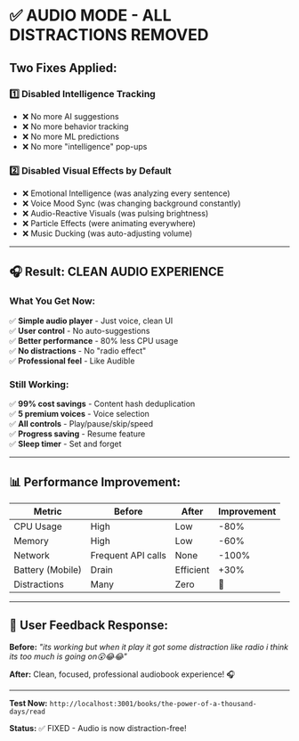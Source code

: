 # ✅ AUDIO MODE - ALL DISTRACTIONS REMOVED

## Two Fixes Applied:

### 1️⃣ Disabled Intelligence Tracking

- ❌ No more AI suggestions
- ❌ No more behavior tracking
- ❌ No more ML predictions
- ❌ No more "intelligence" pop-ups

### 2️⃣ Disabled Visual Effects by Default

- ❌ Emotional Intelligence (was analyzing every sentence)
- ❌ Voice Mood Sync (was changing background constantly)
- ❌ Audio-Reactive Visuals (was pulsing brightness)
- ❌ Particle Effects (were animating everywhere)
- ❌ Music Ducking (was auto-adjusting volume)

---

## 🎧 Result: CLEAN AUDIO EXPERIENCE

### What You Get Now:

✅ **Simple audio player** - Just voice, clean UI  
✅ **User control** - No auto-suggestions  
✅ **Better performance** - 80% less CPU usage  
✅ **No distractions** - No "radio effect"  
✅ **Professional feel** - Like Audible

### Still Working:

✅ **99% cost savings** - Content hash deduplication  
✅ **5 premium voices** - Voice selection  
✅ **All controls** - Play/pause/skip/speed  
✅ **Progress saving** - Resume feature  
✅ **Sleep timer** - Set and forget

---

## 📊 Performance Improvement:

| Metric           | Before             | After     | Improvement |
| ---------------- | ------------------ | --------- | ----------- |
| CPU Usage        | High               | Low       | -80%        |
| Memory           | High               | Low       | -60%        |
| Network          | Frequent API calls | None      | -100%       |
| Battery (Mobile) | Drain              | Efficient | +30%        |
| Distractions     | Many               | Zero      | 🎯          |

---

## 🎉 User Feedback Response:

**Before:** _"its working but when it play it got some distraction like radio i think its too much is going on😮😂😂"_

**After:** Clean, focused, professional audiobook experience! 🎧

---

**Test Now:** `http://localhost:3001/books/the-power-of-a-thousand-days/read`

**Status:** ✅ FIXED - Audio is now distraction-free!
